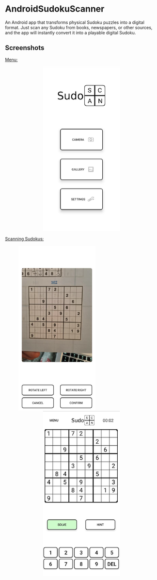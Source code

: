 # AndroidSudokuScanner
An Android app that transforms physical Sudoku puzzles into a digital format. Just scan any Sudoku from books, newspapers, or other sources, and the app will instantly convert it into a playable digital Sudoku.

## **Screenshots**

<ins>Menu:</ins><br>
    <p align="center">
        ![Menu](/Screenshots/Menu.png)
    </p>

<ins>Scanning Sudokus:</ins><br>
    <p align="center">
        ![Menu](/Screenshots/Scan.png) &nbsp;&nbsp;&nbsp;&nbsp;&nbsp;&nbsp;&nbsp;&nbsp;&nbsp;&nbsp;&nbsp;&nbsp;&nbsp;&nbsp;&nbsp;&nbsp;&nbsp;&nbsp;&nbsp;&nbsp;&nbsp;&nbsp;&nbsp;&nbsp;&nbsp;&nbsp;&nbsp;&nbsp;&nbsp;&nbsp;&nbsp;&nbsp;&nbsp;&nbsp;&nbsp;&nbsp;&nbsp;&nbsp;&nbsp;&nbsp; ![Menu](/Screenshots/Game.png) 
    </p>
